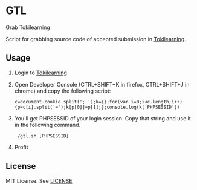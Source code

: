 # GTL
Grab Tokilearning

Script for grabbing source code of accepted submission in [Tokilearning](http://tokilearning.org/).

## Usage

1. Login to [Tokilearning](http://tokilearning.org/)
2. Open Developer Console (CTRL+SHIFT+K in firefox, CTRL+SHIFT+J in chrome) and copy the following script:

       c=document.cookie.split('; ');k={};for(var i=0;i<c.length;i++){p=c[i].split('=');k[p[0]]=p[1];};console.log(k['PHPSESSID'])

3. You'll get PHPSESSID of your login session. Copy that string and use it in the following command.

       ./gtl.sh [PHPSESSID]

4. Profit

## License

MIT License. See [LICENSE](LICENSE)
